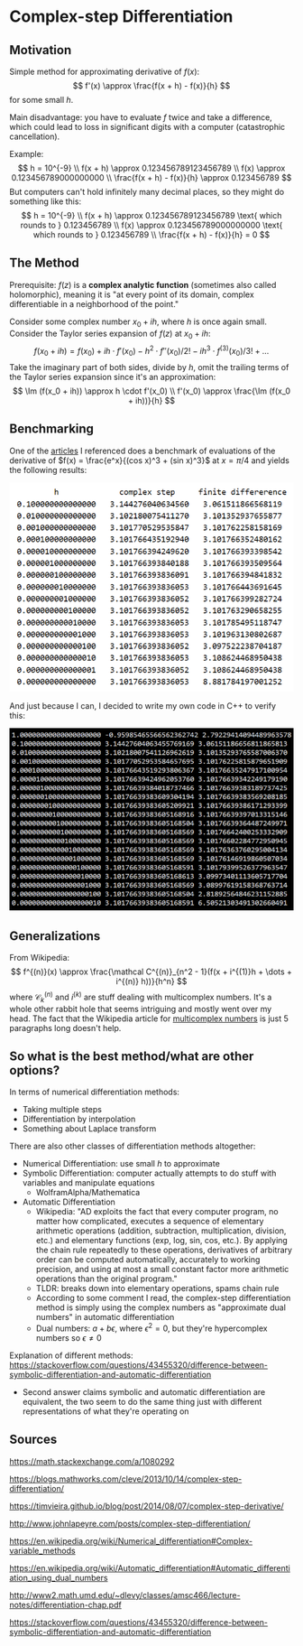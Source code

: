 # Complex-step Differentiation

## Motivation

Simple method for approximating derivative of $f(x)$:
$$
f'(x) \approx \frac{f(x + h) - f(x)}{h}
$$
for some small $h$.

Main disadvantage: you have to evaluate $f$ twice and take a difference, which could lead to loss in significant digits with a computer (catastrophic cancellation).

Example:
$$
h = 10^{-9} \\
f(x + h) \approx 0.123456789123456789 \\
f(x) \approx 0.123456789000000000 \\
\frac{f(x + h) - f(x)}{h} \approx 0.123456789
$$
But computers can't hold infinitely many decimal places, so they might do something like this:
$$
h = 10^{-9} \\
f(x + h) \approx 0.123456789123456789 \text{ which rounds to } 0.123456789 \\
f(x) \approx 0.123456789000000000 \text{ which rounds to } 0.123456789 \\
\frac{f(x + h) - f(x)}{h} = 0
$$

## The Method

Prerequisite: $f(z)$ is a **complex analytic function** (sometimes also called holomorphic), meaning it is "at every point of its domain, complex differentiable in a neighborhood of the point."

Consider some complex number $x_0 + ih$, where $h$ is once again small. Consider the Taylor series expansion of $f(z)$ at $x_0 + ih$:
$$
f(x_0 + ih) = f(x_0) + ih \cdot f'(x_0) - h^2 \cdot f''(x_0) / 2! - ih^3 \cdot f^{(3)}(x_0)/3! + \dots
$$
Take the imaginary part of both sides, divide by $h$, omit the trailing terms of the Taylor series expansion since it's an approximation:
$$
\Im (f(x_0 + ih)) \approx h \cdot f'(x_0) \\
f'(x_0) \approx \frac{\Im (f(x_0 + ih))}{h}
$$

## Benchmarking

One of the [articles](https://blogs.mathworks.com/cleve/2013/10/14/complex-step-differentiation/) I referenced does a benchmark of evaluations of the derivative of $f(x) = \frac{e^x}{(cos x)^3 + (sin x)^3}$ at $x = \pi / 4$ and yields the following results:

![pic1](pic1.png)

And just because I can, I decided to write my own code in C++ to verify this:

![pic2](pic2.png)

## Generalizations

From Wikipedia:
$$
f^{(n)}(x) \approx \frac{\mathcal C^{(n)}_{n^2 - 1}(f(x + i^{(1)}h + \dots + i^{(n)} h))}{h^n}
$$
where $\mathcal C_k^{(n)}$ and $i^{(k)}$ are stuff dealing with multicomplex numbers. It's a whole other rabbit hole that seems intriguing and mostly went over my head. The fact that the Wikipedia article for [multicomplex numbers](https://en.wikipedia.org/wiki/Multicomplex_number) is just 5 paragraphs long doesn't help.

## So what is the best method/what are other options?

In terms of numerical differentiation methods:

- Taking multiple steps
- Differentiation by interpolation
- Something about Laplace transform

There are also other classes of differentiation methods altogether:

- Numerical Differentiation: use small $h$ to approximate
- Symbolic Differentiation: computer actually attempts to do stuff with variables and manipulate equations
  - WolframAlpha/Mathematica
- Automatic Differentiation
  - Wikipedia: "AD exploits the fact that every computer program, no matter how complicated, executes a sequence of elementary arithmetic operations (addition, subtraction, multiplication, division, etc.) and elementary functions (exp, log, sin, cos, etc.). By applying the chain rule repeatedly to these operations, derivatives of arbitrary order can be computed automatically, accurately to working precision, and using at most a small constant factor more arithmetic operations than the original program."
  - TLDR: breaks down into elementary operations, spams chain rule
  - According to some comment I read, the complex-step differentiation method is simply using the complex numbers as "approximate dual numbers" in automatic differentiation
  - Dual numbers: $a + b \epsilon$, where $\epsilon^2 = 0$, but they're hypercomplex numbers so $\epsilon \neq 0$

Explanation of different methods: https://stackoverflow.com/questions/43455320/difference-between-symbolic-differentiation-and-automatic-differentiation

- Second answer claims symbolic and automatic differentiation are equivalent, the two seem to do the same thing just with different representations of what they're operating on

## Sources

https://math.stackexchange.com/a/1080292

https://blogs.mathworks.com/cleve/2013/10/14/complex-step-differentiation/

https://timvieira.github.io/blog/post/2014/08/07/complex-step-derivative/

http://www.johnlapeyre.com/posts/complex-step-differentiation/

https://en.wikipedia.org/wiki/Numerical_differentiation#Complex-variable_methods

https://en.wikipedia.org/wiki/Automatic_differentiation#Automatic_differentiation_using_dual_numbers

http://www2.math.umd.edu/~dlevy/classes/amsc466/lecture-notes/differentiation-chap.pdf

https://stackoverflow.com/questions/43455320/difference-between-symbolic-differentiation-and-automatic-differentiation